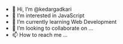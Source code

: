 - 👋 Hi, I’m @kedargadkari
- 👀 I’m interested in JavaScript
- 🌱 I’m currently learning Web Development
- 💞️ I’m looking to collaborate on ...
- 📫 How to reach me ...

<!---
kedargadkari/kedargadkari is a ✨ special ✨ repository because its `README.md` (this file) appears on your GitHub profile.
You can click the Preview link to take a look at your changes.
--->
